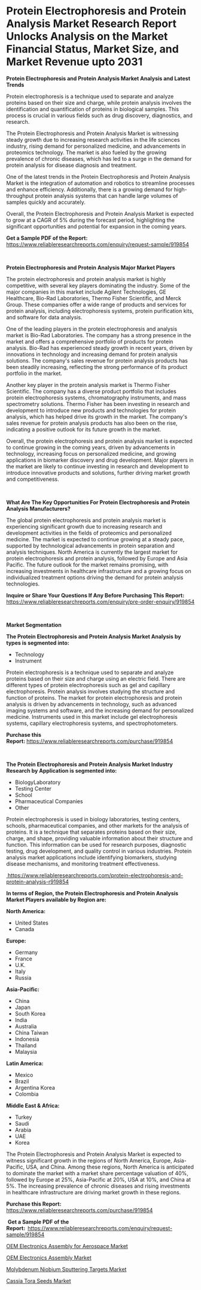 <p><h1>Protein Electrophoresis and Protein Analysis Market Research Report Unlocks Analysis on the Market Financial Status, Market Size, and Market Revenue upto 2031</h1></p><p><strong>Protein Electrophoresis and Protein Analysis Market Analysis and Latest Trends</strong></p>
<p><p>Protein electrophoresis is a technique used to separate and analyze proteins based on their size and charge, while protein analysis involves the identification and quantification of proteins in biological samples. This process is crucial in various fields such as drug discovery, diagnostics, and research.</p><p>The Protein Electrophoresis and Protein Analysis Market is witnessing steady growth due to increasing research activities in the life sciences industry, rising demand for personalized medicine, and advancements in proteomics technology. The market is also fueled by the growing prevalence of chronic diseases, which has led to a surge in the demand for protein analysis for disease diagnosis and treatment.</p><p>One of the latest trends in the Protein Electrophoresis and Protein Analysis Market is the integration of automation and robotics to streamline processes and enhance efficiency. Additionally, there is a growing demand for high-throughput protein analysis systems that can handle large volumes of samples quickly and accurately.</p><p>Overall, the Protein Electrophoresis and Protein Analysis Market is expected to grow at a CAGR of 5% during the forecast period, highlighting the significant opportunities and potential for expansion in the coming years.</p></p>
<p><strong>Get a Sample PDF of the Report:&nbsp;</strong> <a href="https://www.reliableresearchreports.com/enquiry/request-sample/919854">https://www.reliableresearchreports.com/enquiry/request-sample/919854</a></p>
<p>&nbsp;</p>
<p><strong>Protein Electrophoresis and Protein Analysis Major Market Players</strong></p>
<p><p>The protein electrophoresis and protein analysis market is highly competitive, with several key players dominating the industry. Some of the major companies in this market include Agilent Technologies, GE Healthcare, Bio-Rad Laboratories, Thermo Fisher Scientific, and Merck Group. These companies offer a wide range of products and services for protein analysis, including electrophoresis systems, protein purification kits, and software for data analysis.</p><p>One of the leading players in the protein electrophoresis and analysis market is Bio-Rad Laboratories. The company has a strong presence in the market and offers a comprehensive portfolio of products for protein analysis. Bio-Rad has experienced steady growth in recent years, driven by innovations in technology and increasing demand for protein analysis solutions. The company's sales revenue for protein analysis products has been steadily increasing, reflecting the strong performance of its product portfolio in the market.</p><p>Another key player in the protein analysis market is Thermo Fisher Scientific. The company has a diverse product portfolio that includes protein electrophoresis systems, chromatography instruments, and mass spectrometry solutions. Thermo Fisher has been investing in research and development to introduce new products and technologies for protein analysis, which has helped drive its growth in the market. The company's sales revenue for protein analysis products has also been on the rise, indicating a positive outlook for its future growth in the market.</p><p>Overall, the protein electrophoresis and protein analysis market is expected to continue growing in the coming years, driven by advancements in technology, increasing focus on personalized medicine, and growing applications in biomarker discovery and drug development. Major players in the market are likely to continue investing in research and development to introduce innovative products and solutions, further driving market growth and competitiveness.</p></p>
<p>&nbsp;</p>
<p><strong>What Are The Key Opportunities For Protein Electrophoresis and Protein Analysis Manufacturers?</strong></p>
<p><p>The global protein electrophoresis and protein analysis market is experiencing significant growth due to increasing research and development activities in the fields of proteomics and personalized medicine. The market is expected to continue growing at a steady pace, supported by technological advancements in protein separation and analysis techniques. North America is currently the largest market for protein electrophoresis and protein analysis, followed by Europe and Asia Pacific. The future outlook for the market remains promising, with increasing investments in healthcare infrastructure and a growing focus on individualized treatment options driving the demand for protein analysis technologies.</p></p>
<p><strong>Inquire or Share Your Questions If Any Before Purchasing This Report:</strong> <a href="https://www.reliableresearchreports.com/enquiry/pre-order-enquiry/919854">https://www.reliableresearchreports.com/enquiry/pre-order-enquiry/919854</a></p>
<p>&nbsp;</p>
<p><strong>Market Segmentation</strong></p>
<p><strong>The Protein Electrophoresis and Protein Analysis Market Analysis by types is segmented into:</strong></p>
<p><ul><li>Technology</li><li>Instrument</li></ul></p>
<p><p>Protein electrophoresis is a technique used to separate and analyze proteins based on their size and charge using an electric field. There are different types of protein electrophoresis such as gel and capillary electrophoresis. Protein analysis involves studying the structure and function of proteins. The market for protein electrophoresis and protein analysis is driven by advancements in technology, such as advanced imaging systems and software, and the increasing demand for personalized medicine. Instruments used in this market include gel electrophoresis systems, capillary electrophoresis systems, and spectrophotometers.</p></p>
<p><strong>Purchase this Report:&nbsp;</strong><a href="https://www.reliableresearchreports.com/purchase/919854">https://www.reliableresearchreports.com/purchase/919854</a></p>
<p>&nbsp;</p>
<p><strong>The Protein Electrophoresis and Protein Analysis Market Industry Research by Application is segmented into:</strong></p>
<p><ul><li>BiologyLaboratory</li><li>Testing Center</li><li>School</li><li>Pharmaceutical Companies</li><li>Other</li></ul></p>
<p><p>Protein electrophoresis is used in biology laboratories, testing centers, schools, pharmaceutical companies, and other markets for the analysis of proteins. It is a technique that separates proteins based on their size, charge, and shape, providing valuable information about their structure and function. This information can be used for research purposes, diagnostic testing, drug development, and quality control in various industries. Protein analysis market applications include identifying biomarkers, studying disease mechanisms, and monitoring treatment effectiveness.</p></p>
<p><a href="https://www.reliableresearchreports.com/protein-electrophoresis-and-protein-analysis-r919854">&nbsp;https://www.reliableresearchreports.com/protein-electrophoresis-and-protein-analysis-r919854</a></p>
<p><strong>In terms of Region, the Protein Electrophoresis and Protein Analysis Market Players available by Region are:</strong></p>
<p>
    <p> <strong> North America: </strong>
        <ul>
            <li>United States</li>
            <li>Canada</li>
        </ul>
        </p> 
    <p> <strong> Europe: </strong>
        <ul>
            <li>Germany</li>
            <li>France</li>
            <li>U.K.</li>
            <li>Italy</li>
            <li>Russia</li>
        </ul>
        </p> 
    <p> <strong> Asia-Pacific: </strong>
        <ul>
            <li>China</li>
            <li>Japan</li>
            <li>South Korea</li>
            <li>India</li>
            <li>Australia</li>
            <li>China Taiwan</li>
            <li>Indonesia</li>
            <li>Thailand</li>
            <li>Malaysia</li>
        </ul>
        </p> 
    <p> <strong> Latin America: </strong>
        <ul>
            <li>Mexico</li>
            <li>Brazil</li>
            <li>Argentina Korea</li>
            <li>Colombia</li>
        </ul>
        </p> 
    <p> <strong> Middle East & Africa: </strong>
        <ul>
            <li>Turkey</li>
            <li>Saudi</li>
            <li>Arabia</li>
            <li>UAE</li>
            <li>Korea</li>
        </ul>
    </p>
    </p>
<p><p>The Protein Electrophoresis and Protein Analysis Market is expected to witness significant growth in the regions of North America, Europe, Asia-Pacific, USA, and China. Among these regions, North America is anticipated to dominate the market with a market share percentage valuation of 40%, followed by Europe at 25%, Asia-Pacific at 20%, USA at 10%, and China at 5%. The increasing prevalence of chronic diseases and rising investments in healthcare infrastructure are driving market growth in these regions.</p></p>
<p><strong>Purchase this Report: </strong><a href="https://www.reliableresearchreports.com/purchase/919854">https://www.reliableresearchreports.com/purchase/919854</a></p>
<p>&nbsp;<strong>Get a Sample PDF of the Report:&nbsp;&nbsp;</strong><a href="https://www.reliableresearchreports.com/enquiry/request-sample/919854">https://www.reliableresearchreports.com/enquiry/request-sample/919854</a></p>
<p><strong></strong></p>
<p><p><a href="https://github.com/edytherolanlouisejk1miz0wig/Market-Research-Report-List-2/blob/main/oem-electronics-assembly-for-aerospace-market.md">OEM Electronics Assembly for Aerospace Market</a></p><p><a href="https://github.com/EunaWiegad2023/Market-Research-Report-List-1/blob/main/oem-electronics-assembly-market.md">OEM Electronics Assembly Market</a></p><p><a href="https://www.linkedin.com/pulse/molybdenum-niobium-sputtering-targets-market-size-growing-forecasted-hxjsc?trackingId=2gNagiPRoFOeeigvMqjP9Q%3D%3D">Molybdenum Niobium Sputtering Targets Market</a></p><p><a href="https://www.linkedin.com/pulse/insights-cassia-tora-seeds-market-size-analysing-share-trends-growth-dtzyc">Cassia Tora Seeds Market</a></p></p>
